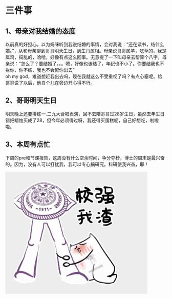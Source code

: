 # 三件事<br/>
## 1、母亲对我结婚的态度<br/>
以前真的好担心，以为妈咪听到我说结婚的事情，会对我说：“还在读书，结什么婚。”，从和母亲聊到哥哥明天生日，到生肖属相。母亲说哥哥属羊，吃草的，我是属鸡，捣乱的，哈哈，好像有点这么回事。无意提了一下叫母亲去帮算个八字，母亲说：“怎么了？要结婚了。。。嗯，好像也该结了，年纪也不小了。你要结我也不拦你，你不结，我也不会赶你出去” <br/>
oh my god，难道想赶我出去吗，现在我就这么不受重视了吗？有点心塞呢。给哥哥说了以后，他自个儿在旁边开心得不行。<br/>
## 2、哥哥明天生日<br/>
明天晚上还要排练一.二九大合唱表演，回不去陪哥哥过28岁生日，虽然去年生日错把蜡烛买成了28，但今年必须得过呀，我还得买蛋糕呢，自己好想吃，啦啦啦。<br/>
## 3、本周有点忙<br/>
下周的pre和节课报告，这周没有什么空余时间，争分夺秒，博士的周末是最兴奋的。因为，没有人可以打扰我，我可以专心搞研究。科研使我兴奋，耶！


![校强我渣](./picture.jpg)

